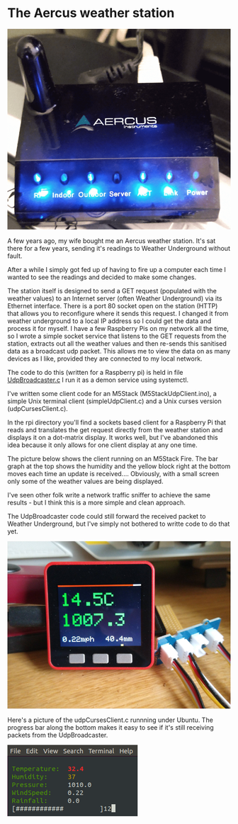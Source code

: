 # The Aercus weather station


![](/pictures/aercus_small.png)


A few years ago, my wife bought me an Aercus weather station. It's sat there for a few years, sending it's readings to Weather Underground without fault.

After a while I simply got fed up of having to fire up a computer each time I wanted to see the readings and decided to make some changes.

The station itself is designed to send a GET request (populated with the weather values) to an Internet server (often Weather Underground) via its Ethernet interface.
There is a port 80 socket open on the station (HTTP) that allows you to reconfigure where it sends this request. I changed it from weather underground to a local IP address so I could get the data and process it for myself.
I have a few Raspberry Pis on my network all the time, so I wrote a simple socket service that listens to the GET requests
from the station, extracts out all the weather values and then re-sends this sanitised data as a broadcast udp packet. This allows me to 
view the data on as many  devices as I like, provided they are connected to my local network.

The code to do this (written for a Raspberry pi) is held in file [UdpBroadcaster.c](https://github.com/wicked-rainman/Aercus-Weather-Station "Re-broadcasting TCP client data as UDP packets") I run it as a demon service using systemctl.

I've written some client code for an M5Stack (M5StackUdpClient.ino), a simple Unix terminal client (simpleUdpClient.c) and a Unix curses version (udpCursesClient.c).

In the rpi directory you'll find a sockets based client for a Raspberry Pi that reads and translates the get request directly from the weather station and displays it on a dot-matrix display. It works well, but I've abandoned this idea because it only allows for one client display at any one time.

The picture below shows the client running on an M5Stack Fire. The bar graph at the top shows the humidity and the yellow block right at the bottom moves each time an update is received.... Obviously, with a small screen only some of the weather values are being displayed.

I've seen other folk write a network traffic sniffer to achieve the same results - but I think this is a more simple and clean approach. 

The UdpBroadcaster code could still forward the received packet to Weather Underground, but I've simply not bothered to writte code to do that yet.

![](/pictures/wstack.png "Just look at those lovely colours!")

Here's a picture of the udpCursesClient.c runnning under Ubuntu. The progress bar along the bottom makes it easy to see if it's still receiving packets from the UdpBroadcaster.

![](/pictures/udplisten.png)
